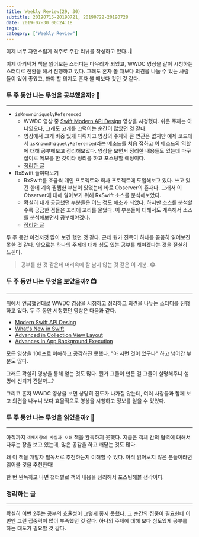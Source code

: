 ```yaml
---
title: Weekly Review(29, 30)
subtitle: 20190715-20190721, 20190722-20190728
date: 2019-07-30 00:24:18
tags:
category: ["Weekly Review"]
---
```


이제 너무 자연스럽게 격주로 주간 리뷰를 작성하고 있다..🤣

이제 아키텍처 책을 읽어보는 스터디는 마무리가 되었고, WWDC 영상을 같이 시청하는 스터디로 전환을 해서 진행하고 있다. 그래도 혼자 볼 때보다 의견을 나눌 수 있는 사람들이 있어 좋았고, 봐야 할 의지도 혼자 볼 때보다 컸던 것 같다. 



### 두 주 동안 나는 무엇을 공부했을까? 📝

---

- `isKnownUniquelyReferenced`
  - WWDC 영상 중 [Swift Modern API Design](https://developer.apple.com/videos/play/wwdc2019/415/) 영상을 시청했다. 쉬운 주제는 아니였으나, 그래도 고개를 끄덕이는 순간이 많았던 것 같다.
  - 영상에서 크게 비중 있게 다뤄지고 영상의 주제와 큰 연관은 없지만 예제 코드에서 `isKnownUniquelyReferenced`라는 메소드를 처음 접하고 이 메소드의 역할에 대해 공부해보고 정리해보았다. 영상을 보면서 정리한 내용들도 있는데 마구잡이로 메모를 한 것이라 정리를 하고 포스팅할 예정이다. 
  - [정리한 글](https://ehdrjsdlzzzz.github.io/2019/07/23/isKnownUniquelyReferenced/)
- RxSwift 들여다보기 
  - RxSwift를 조금씩 개인 프로젝트와 회사 프로젝트에 도입해보고 있다. 쓰고 있긴 한데 계속 찜찜한 부분이 있었는데 바로 Observer의 존재다. 그래서 이 Observer에 대해 알아보기 위해 RxSwift 소스를 분석해보았다. 
  - 확실히 내가 궁금했던 부분들은 어느 정도 해소가 되었다. 하지만 소스를 분석할수록 궁금한 점들은 꼬리에 꼬리를 물었다. 이 부분들에 대해서도 계속해서 소스를 분석해보면서 공부해야겠다. 
  - [정리한 글](https://ehdrjsdlzzzz.github.io/2019/07/23/isKnownUniquelyReferenced/)

두 주 동안 이것저것 많이 보긴 했던 것 같다. 근데 뭔가 진득이 하나를 꼼꼼히 읽어보진 못한 것 같다. 앞으로는 하나의 주제에 대해 심도 있는 공부를 해야겠다는 것을 절실히 느낀다.

> 공부를 한 것 같은데 머리속에 잘 남지 않는 것 같은 이 기분..😂

### 두 주 동안 나는 무엇을 보았을까? 📺

---

위에서 언급했던대로 WWDC 영상을 시청하고 정리하고 의견을 나누는 스터디를 진행하고 있다. 두 주 동안 시청했던 영상은 다음과 같다. 

- [Modern Swift API Desing](https://developer.apple.com/videos/play/wwdc2019/415/)
- [What's New in Swift](https://developer.apple.com/videos/play/wwdc2019/402/)
- [Advanced in Collection View Layout](https://developer.apple.com/videos/play/wwdc2019/215/)
- [Advances in App Background Execution](https://developer.apple.com/videos/play/wwdc2019/707/)

모든 영상을 100프로 이해하고 공감하진 못했다. "아 저런 것이 있구나" 하고 넘어간 부분도 많다. 

그래도 확실히 영상을 통해 얻는 것도 많다. 뭔가 그들이 만든 걸 그들이 설명해주니 설명에 신뢰가 간달까…?

그리고 혼자 WWDC 영상을 보면 상당히 진도가 나가질 않는데, 여러 사람들과 함께 보고 의견을 나누니 보다 효율적으로 영상을 시청하고 정보를 얻을 수 있었다.

### 두 주 동안 나는 무엇을 읽었을까? 📖

------

아직까지 `객체지향의 사실과 오해` 책을 완독하지 못했다. 지금은 객체 간의 협력에 대해서 다루는 장을 보고 있는데, 많은 공감을 하고 깨닫는 것도 많다. 

왜 이 책을 개발자 필독서로 추천하는지 이해할 수 있다. 아직 읽어보지 않은 분들이라면 읽어볼 것을 추천한다!

한 번 완독하고 나면 챕터별로 책의 내용을 정리해서 포스팅해볼 생각이다.



### 정리하는 글

---

확실히 이번 2주는 공부의 효율성이 그렇게 좋지 못했다. 그 순간의 집중이 필요한데 이번엔 그런 집중력이 많이 부족했던 것 같다. 하나의 주제에 대해 보다 심도있게 공부를 하는 태도가 필요할 것 같다.
